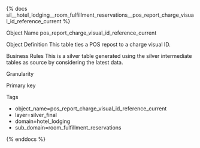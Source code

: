 {% docs sil__hotel_lodging__room_fulfillment_reservations__pos_report_charge_visual_id_reference_current %}

Object Name
pos_report_charge_visual_id_reference_current

Object Definition
This table ties a POS repost to a charge visual ID.

Business Rules
This is a silver table generated using the silver intermediate tables as source by considering the latest data.

Granularity

Primary key

Tags
- object_name=pos_report_charge_visual_id_reference_current
- layer=silver_final
- domain=hotel_lodging
- sub_domain=room_fulfillment_reservations

{% enddocs %}